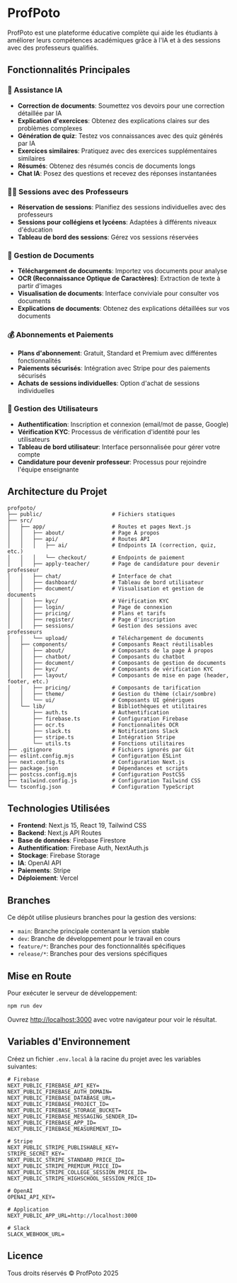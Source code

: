 # ProfPoto

ProfPoto est une plateforme éducative complète qui aide les étudiants à améliorer leurs compétences académiques grâce à l'IA et à des sessions avec des professeurs qualifiés.

## Fonctionnalités Principales

### 🤖 Assistance IA
- **Correction de documents**: Soumettez vos devoirs pour une correction détaillée par IA
- **Explication d'exercices**: Obtenez des explications claires sur des problèmes complexes
- **Génération de quiz**: Testez vos connaissances avec des quiz générés par IA
- **Exercices similaires**: Pratiquez avec des exercices supplémentaires similaires
- **Résumés**: Obtenez des résumés concis de documents longs
- **Chat IA**: Posez des questions et recevez des réponses instantanées

### 👨‍🏫 Sessions avec des Professeurs
- **Réservation de sessions**: Planifiez des sessions individuelles avec des professeurs
- **Sessions pour collégiens et lycéens**: Adaptées à différents niveaux d'éducation
- **Tableau de bord des sessions**: Gérez vos sessions réservées

### 📄 Gestion de Documents
- **Téléchargement de documents**: Importez vos documents pour analyse
- **OCR (Reconnaissance Optique de Caractères)**: Extraction de texte à partir d'images
- **Visualisation de documents**: Interface conviviale pour consulter vos documents
- **Explications de documents**: Obtenez des explications détaillées sur vos documents

### 💰 Abonnements et Paiements
- **Plans d'abonnement**: Gratuit, Standard et Premium avec différentes fonctionnalités
- **Paiements sécurisés**: Intégration avec Stripe pour des paiements sécurisés
- **Achats de sessions individuelles**: Option d'achat de sessions individuelles

### 👤 Gestion des Utilisateurs
- **Authentification**: Inscription et connexion (email/mot de passe, Google)
- **Vérification KYC**: Processus de vérification d'identité pour les utilisateurs
- **Tableau de bord utilisateur**: Interface personnalisée pour gérer votre compte
- **Candidature pour devenir professeur**: Processus pour rejoindre l'équipe enseignante

## Architecture du Projet

```
profpoto/
├── public/                      # Fichiers statiques
├── src/
│   ├── app/                     # Routes et pages Next.js
│   │   ├── about/               # Page À propos
│   │   ├── api/                 # Routes API
│   │   │   ├── ai/              # Endpoints IA (correction, quiz, etc.)
│   │   │   └── checkout/        # Endpoints de paiement
│   │   ├── apply-teacher/       # Page de candidature pour devenir professeur
│   │   ├── chat/                # Interface de chat
│   │   ├── dashboard/           # Tableau de bord utilisateur
│   │   ├── document/            # Visualisation et gestion de documents
│   │   ├── kyc/                 # Vérification KYC
│   │   ├── login/               # Page de connexion
│   │   ├── pricing/             # Plans et tarifs
│   │   ├── register/            # Page d'inscription
│   │   ├── sessions/            # Gestion des sessions avec professeurs
│   │   └── upload/              # Téléchargement de documents
│   ├── components/              # Composants React réutilisables
│   │   ├── about/               # Composants de la page À propos
│   │   ├── chatbot/             # Composants du chatbot
│   │   ├── document/            # Composants de gestion de documents
│   │   ├── kyc/                 # Composants de vérification KYC
│   │   ├── layout/              # Composants de mise en page (header, footer, etc.)
│   │   ├── pricing/             # Composants de tarification
│   │   ├── theme/               # Gestion du thème (clair/sombre)
│   │   └── ui/                  # Composants UI génériques
│   └── lib/                     # Bibliothèques et utilitaires
│       ├── auth.ts              # Authentification
│       ├── firebase.ts          # Configuration Firebase
│       ├── ocr.ts               # Fonctionnalités OCR
│       ├── slack.ts             # Notifications Slack
│       ├── stripe.ts            # Intégration Stripe
│       └── utils.ts             # Fonctions utilitaires
├── .gitignore                   # Fichiers ignorés par Git
├── eslint.config.mjs            # Configuration ESLint
├── next.config.ts               # Configuration Next.js
├── package.json                 # Dépendances et scripts
├── postcss.config.mjs           # Configuration PostCSS
├── tailwind.config.js           # Configuration Tailwind CSS
└── tsconfig.json                # Configuration TypeScript
```

## Technologies Utilisées

- **Frontend**: Next.js 15, React 19, Tailwind CSS
- **Backend**: Next.js API Routes
- **Base de données**: Firebase Firestore
- **Authentification**: Firebase Auth, NextAuth.js
- **Stockage**: Firebase Storage
- **IA**: OpenAI API
- **Paiements**: Stripe
- **Déploiement**: Vercel

## Branches

Ce dépôt utilise plusieurs branches pour la gestion des versions:
- `main`: Branche principale contenant la version stable
- `dev`: Branche de développement pour le travail en cours
- `feature/*`: Branches pour des fonctionnalités spécifiques
- `release/*`: Branches pour des versions spécifiques

## Mise en Route

Pour exécuter le serveur de développement:

```bash
npm run dev
```

Ouvrez [http://localhost:3000](http://localhost:3000) avec votre navigateur pour voir le résultat.

## Variables d'Environnement

Créez un fichier `.env.local` à la racine du projet avec les variables suivantes:

```
# Firebase
NEXT_PUBLIC_FIREBASE_API_KEY=
NEXT_PUBLIC_FIREBASE_AUTH_DOMAIN=
NEXT_PUBLIC_FIREBASE_DATABASE_URL=
NEXT_PUBLIC_FIREBASE_PROJECT_ID=
NEXT_PUBLIC_FIREBASE_STORAGE_BUCKET=
NEXT_PUBLIC_FIREBASE_MESSAGING_SENDER_ID=
NEXT_PUBLIC_FIREBASE_APP_ID=
NEXT_PUBLIC_FIREBASE_MEASUREMENT_ID=

# Stripe
NEXT_PUBLIC_STRIPE_PUBLISHABLE_KEY=
STRIPE_SECRET_KEY=
NEXT_PUBLIC_STRIPE_STANDARD_PRICE_ID=
NEXT_PUBLIC_STRIPE_PREMIUM_PRICE_ID=
NEXT_PUBLIC_STRIPE_COLLEGE_SESSION_PRICE_ID=
NEXT_PUBLIC_STRIPE_HIGHSCHOOL_SESSION_PRICE_ID=

# OpenAI
OPENAI_API_KEY=

# Application
NEXT_PUBLIC_APP_URL=http://localhost:3000

# Slack
SLACK_WEBHOOK_URL=
```

## Licence

Tous droits réservés © ProfPoto 2025
